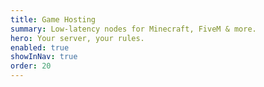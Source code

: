```yaml
---
title: Game Hosting
summary: Low-latency nodes for Minecraft, FiveM & more.
hero: Your server, your rules.
enabled: true
showInNav: true
order: 20
---
```

